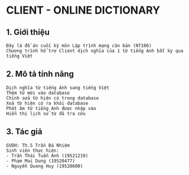 # CLIENT - ONLINE DICTIONARY

## 1. Giới thiệu   
    Đây là đồ án cuối kỳ môn Lập trình mạng căn bản (NT106)  
    Chương trình hỗ trợ Client dịch nghĩa của 1 từ tiếng Anh bất kỳ qua tiếng Việt

## 2. Mô tả tính năng  
    Dịch nghĩa từ tiếng Anh sang tiếng Việt  
    Thêm từ mới vào database  
    Chỉnh sửa từ hiện có trong database  
    Xoá từ hiện có ra khỏi database  
    Phát âm từ tiếng Anh được nhập vào  
    Hiển thị lịch sử từ đã tra cứu  

## 3. Tác giả   
    GVDH: Th.S Trần Bá Nhiệm
    Sinh viên thực hiện:
    - Trần Thái Tuấn Anh (19521219)  
    - Phạm Mai Dung (19520477)  
    - Nguyễn Quang Huy (19520600)  
